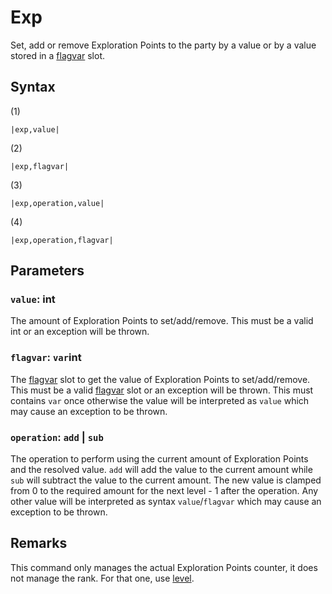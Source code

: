 # Exp

Set, add or remove Exploration Points to the party by a value or by a value stored in a [flagvar](../../Flags%20arrays/flagvar.md) slot.

## Syntax

(1)

````
|exp,value|
````

(2)

````
|exp,flagvar|
````

(3)

````
|exp,operation,value|
````

(4)

````
|exp,operation,flagvar|
````

## Parameters

### `value`: int

The amount of Exploration Points to set/add/remove. This must be a valid int or an exception will be thrown.

### `flagvar`: `var`int

The [flagvar](../../Flags%20arrays/flagvar.md) slot to get the value of Exploration Points to set/add/remove. This must be a valid [flagvar](../../Flags%20arrays/flagvar.md) slot or an exception will be thrown. This must contains `var` once otherwise the value will be interpreted as `value` which may cause an exception to be thrown.

### `operation`: `add` | `sub`

The operation to perform using the current amount of Exploration Points and the resolved value. `add` will add the value to the current amount while `sub` will subtract the value to the current amount. The new value is clamped from 0 to the required amount for the next level - 1 after the operation. Any other value will be interpreted as syntax `value`/`flagvar` which may cause an exception to be thrown.

## Remarks

This command only manages the actual Exploration Points counter, it does not manage the rank. For that one, use [level](Level.md).
